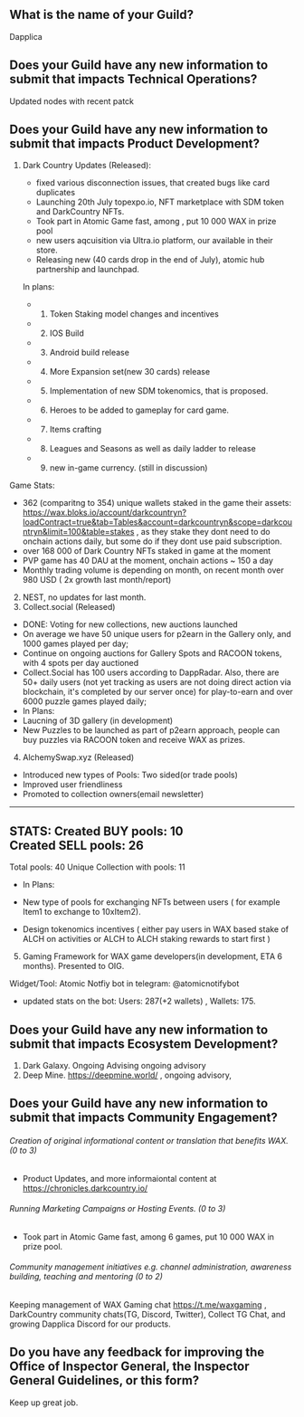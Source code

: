 ## What is the name of your Guild?

Dapplica

## Does your Guild have any new information to submit that impacts Technical Operations?

Updated nodes with recent patck

## Does your Guild have any new information to submit that impacts Product Development?

1. Dark Country Updates (Released):
    - fixed various disconnection issues, that created bugs like card duplicates
    - Launching 20th July topexpo.io, NFT marketplace with SDM token and DarkCountry NFTs.
    - Took part in Atomic Game fast, among , put 10 000 WAX in prize pool
    - new users aqcuisition via Ultra.io platform, our available in their store.
    - Releasing new (40 cards drop in the end of July), atomic hub partnership and launchpad.
    
    In plans:    
    - 1) Token Staking model changes and incentives
    - 2) IOS Build
    - 3) Android build release
    - 4) More Expansion set(new 30 cards) release
    - 5) Implementation of new SDM tokenomics, that is proposed. 
    - 6) Heroes to be added to gameplay for card game.
    - 7) Items crafting
    - 8) Leagues and Seasons as well as daily ladder to release
    - 9) new in-game currency. (still in discussion)
  
  
  Game Stats: 
  - 362 (comparitng to 354) unique wallets staked in the game their assets: https://wax.bloks.io/account/darkcountryn?loadContract=true&tab=Tables&account=darkcountryn&scope=darkcountryn&limit=100&table=stakes , as they stake they dont need to do onchain actions daily, but some do if they dont use paid subscription. 
  - over 168 000 of Dark Country NFTs staked in game at the moment 
  - PVP game has 40 DAU at the moment, onchain actions ~ 150 a day
  - Monthly trading volume is depending on month, on recent month over 980 USD ( 2x growth last month/report)
  

2. NEST, no updates for last month. 
3. Collect.social (Released)
  - DONE: Voting for new collections, new auctions launched 
  - On average we have 50 unique users for p2earn in the Gallery only, and 1000 games played per day;
  - Continue on ongoing auctions for Gallery Spots and RACOON tokens, with 4 spots per day auctioned 
  - Collect.Social has 100 users according to DappRadar. Also, there are 50+ daily users (not yet tracking as users are not doing direct action via blockchain, it's completed by our server once) for play-to-earn and over 6000 puzzle games played daily;
  - In Plans:
  -  Laucning of 3D gallery (in development)
  -  New Puzzles to be launched as part of p2earn approach, people can buy puzzles via RACOON token and receive WAX as prizes. 
4. AlchemySwap.xyz (Released)
- Introduced new types of Pools: Two sided(or trade pools)
- Improved user friendliness
- Promoted to collection owners(email newsletter)
________________________________
STATS:
Created BUY pools: 10    
Created SELL pools: 26
---
Total pools: 40
Unique Collection with pools: 11

- In Plans:

- New type of pools for exchanging NFTs between users ( for example Item1 to exchange to 10xItem2). 
- Design tokenomics incentives ( either pay users in WAX based stake of ALCH on activities or ALCH to ALCH staking rewards to start first ) 
5. Gaming Framework for WAX game developers(in development, ETA 6 months). Presented to OIG. 

Widget/Tool: Atomic Notfiy bot in telegram: @atomicnotifybot
   - updated stats on the bot: Users: 287(+2 wallets) , Wallets: 175. 


## Does your Guild have any new information to submit that impacts Ecosystem Development?

1. Dark Galaxy. Ongoing Advising ongoing advisory
2. Deep Mine. https://deepmine.world/ , ongoing advisory, 

## Does your Guild have any new information to submit that impacts Community Engagement?

###### Creation of original informational content or translation that benefits WAX. (0 to 3)

- Product Updates, and more informaiontal content at https://chronicles.darkcountry.io/ 

###### Running Marketing Campaigns or Hosting Events. (0 to 3)

-  Took part in Atomic Game fast, among 6 games, put 10 000 WAX in prize pool. 

###### Community management initiatives e.g. channel administration, awareness building, teaching and mentoring (0 to 2)
Keeping management of WAX Gaming chat https://t.me/waxgaming , DarkCountry community chats(TG, Discord, Twitter), Collect TG Chat, and growing Dapplica Discord for our products. 

## Do you have any feedback for improving the Office of Inspector General, the Inspector General Guidelines, or this form?

Keep up great job. 
